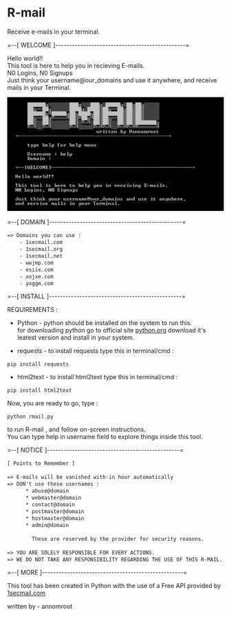 # R-mail
Receive e-mails in your terminal.

=--[ WELCOME ]-----------------------------------------------=

Hello world!! \
This tool is here to help you in recieving E-mails. \
N0 Logins, N0 Signups\
Just think your username@our_domains and use it anywhere, and receive mails in your Terminal.

![image](/rmail.JPG)


=--[ DOMAIN ]------------------------------------------------=

    => Domains you can use : 
        - 1secmail.com
        - 1secmail.org
        - 1secmail.net
        - wwjmp.com
        - esiix.com
        - xojxe.com
        - yoggm.com
        
 =--[ INSTALL ]------------------------------------------------=

   REQUIREMENTS : 
    
   * Python - python should be installed on the system to run this.\
              for downloading python go to official site [python.org](https://www.python.org/downloads) download it's leatest version and install in your system.
                  
   * requests - to install requests type this in terminal/cmd : 
    
    pip install requests
   * html2text - to install html2text type this in terminal/cmd : 

    pip install html2text
  
   Now, you are ready to go, type :
       
    python rmail.py
    
   to run R-mail , and follow on-screen instructions.\
   You can type help in username field to explore things inside this tool.

=--[ NOTICE ]------------------------------------------------=

    [ Points to Remember ] 

    => E-mails will be vanished with-in hour automatically
    => DON't use these usernames :
          * abuse@domain
          * webmaster@domain
          * contact@domain
          * postmaster@domain
          * hostmaster@domain
          * admin@domain
          
            These are reserved by the provider for security reasons.
            
    => YOU ARE SOLELY RESPONSIBLE FOR EVERY ACTIONS.
    => WE DO NOT TAKE ANY RESPONSIBILITY REGARDING THE USE OF THIS R-MAIL.
    
=--[ MORE ]---------------------------------------------------=

This tool has been created in Python with the use of a Free API provided by [1secmail.com](https://www.1secmail.com/)
    
written by - annomroot
